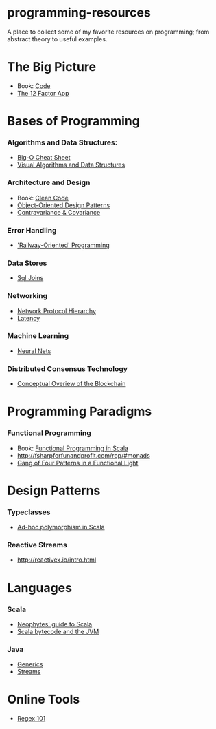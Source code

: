 # programming-resources
A place to collect some of my favorite resources on programming; from abstract theory to useful examples.

# The Big Picture

* Book: [Code](http://www.goodreads.com/book/show/44882.Code)
* [The 12 Factor App](https://12factor.net/)

# Bases of Programming

### Algorithms and Data Structures:
* [Big-O Cheat Sheet](http://bigocheatsheet.com/)
* [Visual Algorithms and Data Structures](http://visualgo.net/)

### Architecture and Design
* Book: [Clean Code](http://www.goodreads.com/book/show/3735293-clean-code)
* [Object-Oriented Design Patterns](https://s-media-cache-ak0.pinimg.com/originals/e4/fb/b0/e4fbb07b8f2858e4f0b82a9f11f9ef21.jpg)
* [Contravariance & Covariance](https://zeroturnaround.com/wp-content/uploads/2016/12/Java-Generics-cheat-sheet-graphic-v1.png)

### Error Handling
* ['Railway-Oriented' Programming](http://fsharpforfunandprofit.com/rop/#monads)

### Data Stores
* [Sql Joins](http://www.maximemo.com/images/2015/2_1448028457.png)

### Networking
* [Network Protocol Hierarchy](https://s-media-cache-ak0.pinimg.com/originals/69/14/ae/6914ae17a08454798765d9474a02aa47.jpg)
* [Latency](https://gist.github.com/hellerbarde/2843375)

### Machine Learning
* [Neural Nets](http://www.asimovinstitute.org/wp-content/uploads/2016/09/neuralnetworks.png)

### Distributed Consensus Technology

* [Conceptual Overiew of the Blockchain](https://www.youtube.com/watch?v=bBC-nXj3Ng4)

# Programming Paradigms

### Functional Programming
* Book: [Functional Programming in Scala](http://www.goodreads.com/book/show/13541678-functional-programming-in-scala)
* http://fsharpforfunandprofit.com/rop/#monads
* [Gang of Four Patterns in a Functional Light](https://www.voxxed.com/blog/2016/04/gang-four-patterns-functional-light-part-1/)

# Design Patterns

### Typeclasses

* [Ad-hoc polymorphism in Scala](https://blog.codecentric.de/en/2017/02/ad-hoc-polymorphism-scala-mere-mortals/)

### Reactive Streams
* http://reactivex.io/intro.html

# Languages

### Scala

* [Neophytes' guide to Scala](http://danielwestheide.com/scala/neophytes.html)
* [Scala bytecode and the JVM](https://www.toptal.com/scala/scala-bytecode-and-the-jvm)

### Java

* [Generics](https://zeroturnaround.com/wp-content/uploads/2016/12/Java-Generics-cheat-sheet-v5.png)
* [Streams](https://zeroturnaround.com/wp-content/uploads/2016/01/Java-8-Streams-cheat-sheet-v3.png)

# Online Tools

* [Regex 101](https://regex101.com/)
